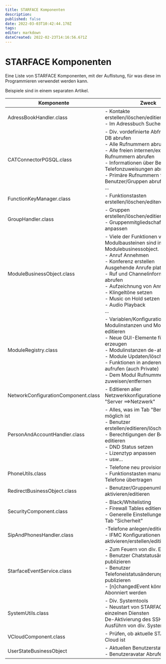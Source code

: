```yaml
---
title: STARFACE Komponenten
description: 
published: false
date: 2022-03-03T10:42:44.170Z
tags: 
editor: markdown
dateCreated: 2022-02-23T14:16:56.671Z
---
```


# STARFACE Komponenten
Eine Liste von STARFACE Komponenten, mit der Auflistung, für was diese im Programmieren verwendet werden kann.

Beispiele sind in einem separaten Artikel.

| Komponente | Zweck |
|-----------|----------|
| AdressBookHandler.class | - Kontakte erstellen/löschen/editieren <br/> - Im Adressbuch Suchen |
| CATConnectorPGSQL.class | - Div. vordefinierte Abfragen aus der DB abrufen <br/> - Alle Rufnummern abrufen <br/> - Alle freien internen/extern Rufnummern abrufen <br/>  - Informationen über Benutzer und Telefonzuweisungen abrufen <br/> - Primäre Rufnummern für Benutzer/Gruppen abrufen <br/> ...
| FunctionKeyManager.class | - Funktionstasten erstellen/löschen/editeren
| GroupHandler.class | - Gruppen erstellen/löschen/editieren <br/> - Gruppenmitgliedschaften anpassen
| ModuleBusinessObject.class | - Viele der Funktionen von Modulbausteinen sind im Modulebusinessobject. <br/> - Anruf Annehmen <br/> - Konferenz erstellen <br/> Ausgehende Anrufe platzieren <br/> - Ruf und Channelinformationen abrufen <br/> - Aufzeichnung von Anrufen <br/> - Klingeltöne setzen <br/> - Music on Hold setzen <br/> - Audio Playback <br/> ... |
| ModuleRegistry.class | - Variablen/Konfigurationen von Modulinstanzen und Modulen editieren <br/> - Neue GUI-Elemente für Module erzeugen <br/> - Modulinstanzen de-atkvivieren <br/> - Module Updaten/löschen <br/> - Funktionen in anderen Modulen aufrufen (auch Private) <br/> - Dem Modul Rufnummern zuweisen/entfernen |
|NetworkConfigurationComponent.class | - Editieren aller Netzwerkkonfigurationen wie im Tab "Server ==>Netzwerk"
| PersonAndAccountHandler.class | - Alles, was im Tab "Benutzer" möglich ist <br/> - Benutzer erstellen/editieren/löschen <br/> - Berechtigungen der Benutzer editieren <br/> - DND Status setzen <br/> - Lizenztyp anpassen <br/> - usw...
| PhoneUtils.class | - Telefone neu provisionieren <br/> - Funktionstasten manuell auf Telefone übertragen | 
| RedirectBusinessObject.class | - Benutzer/Gruppenumleitungen de-aktivieren/editieren <br/>
|SecurityComponent.class| - Black/Whitelisting <br/> - Firewall Tables editieren  <br/>  - Generelle Einstellungen aus dem Tab "Sicherheit"
|SipAndPhonesHandler.class | -Telefone anlegen/editieren/löschen <br/> - IFMC Konfigurationen de-aktivieren/erstellen/editieren/löschen
| StarfaceEventService.class | - Zum Feuern von div. Events <br/> - Benutzer Chatstatusänderungen publizieren <br/> - Benutzer Telefoneistatusänderungen publizieren <br/> -  \[n]changedEvent können hier Abonniert werden
|SystemUtils.class | - Div. Systemtools <br/> - Neustart von STARFACE oder einzelnen Diensten <br/> De-Aktivierung des SSH Zugriffs <br/> Ausführn von div. Systemscripts
| VCloudComponent.class | - Prüfen, ob aktuelle STARFACE eine Cloud ist
| UserStateBusinessObject | - Aktuellen Benutzerstatus abfragen <br/> - Benutzeravatar Abrufen

